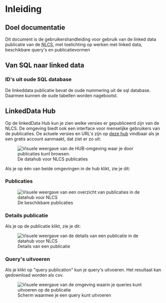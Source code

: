 # Inleiding

## Doel documentatie
Dit document is de gebruikershandleiding voor gebruik van de linked data publicatie van de <abbr title="Nederlandse CAD-standaard">NLCS</abbr>, met toelichting op werken met linked data, beschikbare query's en publicatievormen


## Van SQL naar linked data

### ID's uit oude SQL database 
De linkeddata publicatie bevat de oude nummering uit de sql database. Daarmee kunnen de oude tabellen worden nagebootst.


## LinkedData Hub
Op de linkedData Hub kun je zien welke versies er gepubliceerd zijn van de NLCS. De omgeving biedt ook een interface voor menselijke gebruikers van de publicaties. 
De actuele versies en URL's zijn op [deze hub](https://hub.laces.tech/digitalbuildingdata/nlcs) vindbaar als je een gratis account aanmaakt, dat ziet er zo uit:

<figure>
<img src="./h/media/hub.PNG" alt="Visuele weergave van de HUB-omgeving waar je door publicaties kunt browsen.">
<figcaption>De datahub voor NLCS publicaties</caption>
</figure>


Als je op één van beide omgevingen in de hub klikt, zie je dit:

### Publicaties

<figure>
<img src="./h/media/publication.PNG" alt="Visuele weergave van een overzicht van publicaties in de datahub voor NLCS">
<figcaption>De beschikbare publicaties</caption>
</figure>



### Details publicatie
Als je op de publicatie klikt, zie je dit:

<figure>
<img src="./h/media/publicationdetails.PNG" alt="Visuele weergave van de details van een publicatie in de datahub voor NLCS">
<figcaption>Details van een publicatie</caption>
</figure>

### Query's uitvoeren
Als je klikt op "query publication" kun je query's uitvoeren. Het resultaat kan gedownload worden als csv.


<figure>
<img src="./h/media/querien.PNG" alt="Visuele weergave van de omgeving waarin je queries kunt uitvoeren op de publicatie">
<figcaption>Scherm waarmee je een query kunt uitvoeren</caption>
</figure>





